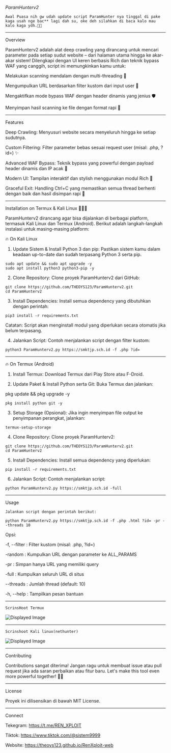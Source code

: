 *ParamHunterv2*

`Awal Puasa nih gw udah update script ParamHunter nya tinggal di pake kaga usah nge bac** lagi dah su, oke deh silahkan di baca kalo mau kalo kaga ydh.🥰🗿`

---

Overview

ParamHunterv2 adalah alat deep crawling yang dirancang untuk mencari parameter pada setiap sudut website – dari halaman utama hingga ke akar-akar sistem! Dilengkapi dengan UI keren berbasis Rich dan teknik bypass WAF yang canggih, script ini memungkinkan kamu untuk:

Melakukan scanning mendalam dengan multi-threading 🧵

Mengumpulkan URL berdasarkan filter kustom dari input user 🎯

Mengaktifkan mode bypass WAF dengan header dinamis yang jenius 🛡️

Menyimpan hasil scanning ke file dengan format rapi 📂



---

Features

Deep Crawling: Menyusuri website secara menyeluruh hingga ke setiap sudutnya.

Custom Filtering: Filter parameter bebas sesuai request user (misal: .php, ?id=) ✨

Advanced WAF Bypass: Teknik bypass yang powerful dengan payload header dinamis dan IP acak 🤖

Modern UI: Tampilan interaktif dan stylish menggunakan modul Rich 🎨

Graceful Exit: Handling Ctrl+C yang memastikan semua thread berhenti dengan baik dan hasil disimpan rapi 🚦



---

Installation on Termux & Kali Linux 🗿🗿🗿

ParamHunterv2 dirancang agar bisa dijalankan di berbagai platform, termasuk Kali Linux dan Termux (Android). Berikut adalah langkah-langkah instalasi untuk masing-masing platform:

🔥 On Kali Linux

1. Update Sistem & Install Python 3 dan pip:
Pastikan sistem kamu dalam keadaan up-to-date dan sudah terpasang Python 3 serta pip.
```
sudo apt update && sudo apt upgrade -y
sudo apt install python3 python3-pip -y
```

2. Clone Repository:
Clone proyek ParamHunterv2 dari GitHub:
```
git clone https://github.com/THEOYS123/ParamHunterv2.git
cd ParamHunterv2
```

3. Install Dependencies:
Install semua dependency yang dibutuhkan dengan perintah:

```
pip3 install -r requirements.txt
```

Catatan: Script akan menginstall modul yang diperlukan secara otomatis jika belum terpasang.


4. Jalankan Script:
Contoh menjalankan script dengan filter kustom:

```
python3 ParamHunterv2.py https://smktjp.sch.id -f .php ?id=
```




---

🔥 On Termux (Android)

1. Install Termux:
Download Termux dari Play Store atau F-Droid.


2. Update Paket & Install Python serta Git:
Buka Termux dan jalankan:

pkg update && pkg upgrade -y
```
pkg install python git -y
```


3. Setup Storage (Opsional):
Jika ingin menyimpan file output ke penyimpanan perangkat, jalankan:

```
termux-setup-storage
```


4. Clone Repository:
Clone proyek ParamHunterv2:

```
git clone https://github.com/THEOYS123/ParamHunterv2.git
cd ParamHunterv2
```

5. Install Dependencies:
Install semua dependency yang diperlukan:

```
pip install -r requirements.txt
```


6. Jalankan Script:
Contoh menjalankan script:

```
python ParamHunterv2.py https://smktjp.sch.id -full
```




---

Usage

`Jalankan script dengan perintah berikut:`

```
python ParamHunterv2.py https://smktjp.sch.id -f .php .html ?id= -pr --threads 10
```

Opsi:

-f, --filter  : Filter kustom (misal: .php, ?id=)

-random       : Kumpulkan URL dengan parameter ke ALL_PARAMS

-pr           : Simpan hanya URL yang memiliki query

-full         : Kumpulkan seluruh URL di situs

--threads     : Jumlah thread (default: 10)

-h, --help    : Tampilkan pesan bantuan



---


`ScrinsHoot Termux`

<!DOCTYPE html>
<html lang="en">
<head>
  <meta charset="UTF-8">
  <meta name="viewport" content="width=device-width, initial-scale=1">
</head>
<body>
  <div class="image-container">
    <img src="https://f.top4top.io/p_3329uuu3s1.jpg" alt="Displayed Image">
  </div>
</body>
</html>

---

`Scrinshoot Kali linux(nethunter)`

<!DOCTYPE html>
<html lang="en">
<head>
  <meta charset="UTF-8">
  <meta name="viewport" content="width=device-width, initial-scale=1">
</head>
<body>
  <div class="image-container">
    <img src="https://f.top4top.io/p_3329uuu3s1.jpg" alt="Displayed Image">
  </div>
</body>
</html>

---

Contributing

Contributions sangat diterima! Jangan ragu untuk membuat issue atau pull request jika ada saran perbaikan atau fitur baru.
Let's make this tool even more powerful together! 🗿💪


---

License

Proyek ini dilisensikan di bawah MIT License.


---

Connect

Tekegram: https://t.me/REN_XPLOIT

Tiktok: https://www.tiktok.com/@sistem9999

Website: https://theoys123.github.io/RenXploit-web
